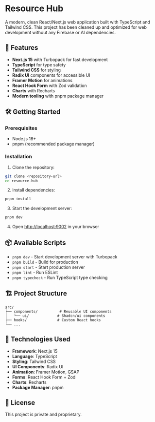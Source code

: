 # Resource Hub

A modern, clean React/Next.js web application built with TypeScript and Tailwind CSS. This project has been cleaned up and optimized for web development without any Firebase or AI dependencies.

## 🚀 Features

- **Next.js 15** with Turbopack for fast development
- **TypeScript** for type safety
- **Tailwind CSS** for styling
- **Radix UI** components for accessible UI
- **Framer Motion** for animations
- **React Hook Form** with Zod validation
- **Charts** with Recharts
- **Modern tooling** with pnpm package manager

## 🛠️ Getting Started

### Prerequisites

- Node.js 18+ 
- pnpm (recommended package manager)

### Installation

1. Clone the repository:
```bash
git clone <repository-url>
cd resource-hub
```

2. Install dependencies:
```bash
pnpm install
```

3. Start the development server:
```bash
pnpm dev
```

4. Open [http://localhost:9002](http://localhost:9002) in your browser

## 📦 Available Scripts

- `pnpm dev` - Start development server with Turbopack
- `pnpm build` - Build for production
- `pnpm start` - Start production server
- `pnpm lint` - Run ESLint
- `pnpm typecheck` - Run TypeScript type checking

## 🏗️ Project Structure

```
src/
├── components/          # Reusable UI components
│   └── ui/             # Shadcn/ui components
├── hooks/              # Custom React hooks
└── ...
```

## 🔧 Technologies Used

- **Framework**: Next.js 15
- **Language**: TypeScript
- **Styling**: Tailwind CSS
- **UI Components**: Radix UI
- **Animation**: Framer Motion, GSAP
- **Forms**: React Hook Form + Zod
- **Charts**: Recharts
- **Package Manager**: pnpm

## 📄 License

This project is private and proprietary.
